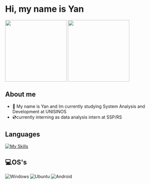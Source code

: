 # Hi, my name is Yan
<div style="height: 200px;">
    <img src="https://github-readme-stats.vercel.app/api?username=yanmullerwk&show_icons=true&theme=shades-of-purple&locale=pt-br&hide=contribs&include_all_commits=true&bg_color=00000000"style="height: 200px;">
    <img src="https://github-readme-stats.vercel.app/api/top-langs/?username=yanmullerwk&theme=shades-of-purple&locale=pt-br&layout=donut&bg_color=00000000" style="height: 200px;">
</div>

 

## About me

- 🧐 My name is Yan and Im currently studying System Analysis and Development at UNISINOS
- 💿currently interning as data analysis intern at SSP/RS

## Languages
[![My Skills](https://skillicons.dev/icons?i=java,py,ts,js,html,css,mysql,postgres)](https://skillicons.dev)
## 💻OS's
![Windows](https://img.shields.io/badge/Windows-0078D6?style=for-the-badge&logo=windows&logoColor=white)
![Ubuntu](https://img.shields.io/badge/Ubuntu-E95420?style=for-the-badge&logo=ubuntu&logoColor=white)
![Android](https://img.shields.io/badge/Android-3DDC84?style=for-the-badge&logo=android&logoColor=white)   
